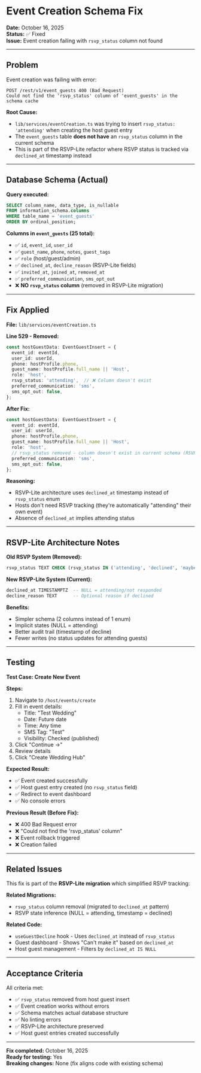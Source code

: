 # Event Creation Schema Fix

**Date:** October 16, 2025  
**Status:** ✅ Fixed  
**Issue:** Event creation failing with `rsvp_status` column not found

---

## Problem

Event creation was failing with error:
```
POST /rest/v1/event_guests 400 (Bad Request)
Could not find the 'rsvp_status' column of 'event_guests' in the schema cache
```

**Root Cause:**
- `lib/services/eventCreation.ts` was trying to insert `rsvp_status: 'attending'` when creating the host guest entry
- The `event_guests` table **does not have** an `rsvp_status` column in the current schema
- This is part of the RSVP-Lite refactor where RSVP status is tracked via `declined_at` timestamp instead

---

## Database Schema (Actual)

**Query executed:**
```sql
SELECT column_name, data_type, is_nullable
FROM information_schema.columns
WHERE table_name = 'event_guests'
ORDER BY ordinal_position;
```

**Columns in `event_guests` (25 total):**
- ✅ `id`, `event_id`, `user_id`
- ✅ `guest_name`, `phone`, `notes`, `guest_tags`
- ✅ `role` (host/guest/admin)
- ✅ `declined_at`, `decline_reason` (RSVP-Lite fields)
- ✅ `invited_at`, `joined_at`, `removed_at`
- ✅ `preferred_communication`, `sms_opt_out`
- ❌ **NO `rsvp_status` column** (removed in RSVP-Lite migration)

---

## Fix Applied

**File:** `lib/services/eventCreation.ts`

**Line 529 - Removed:**
```typescript
const hostGuestData: EventGuestInsert = {
  event_id: eventId,
  user_id: userId,
  phone: hostProfile.phone,
  guest_name: hostProfile.full_name || 'Host',
  role: 'host',
  rsvp_status: 'attending',  // ❌ Column doesn't exist
  preferred_communication: 'sms',
  sms_opt_out: false,
};
```

**After Fix:**
```typescript
const hostGuestData: EventGuestInsert = {
  event_id: eventId,
  user_id: userId,
  phone: hostProfile.phone,
  guest_name: hostProfile.full_name || 'Host',
  role: 'host',
  // rsvp_status removed - column doesn't exist in current schema (RSVP-Lite uses declined_at instead)
  preferred_communication: 'sms',
  sms_opt_out: false,
};
```

**Reasoning:**
- RSVP-Lite architecture uses `declined_at` timestamp instead of `rsvp_status` enum
- Hosts don't need RSVP tracking (they're automatically "attending" their own event)
- Absence of `declined_at` implies attending status

---

## RSVP-Lite Architecture Notes

**Old RSVP System (Removed):**
```sql
rsvp_status TEXT CHECK (rsvp_status IN ('attending', 'declined', 'maybe', 'pending'))
```

**New RSVP-Lite System (Current):**
```sql
declined_at TIMESTAMPTZ  -- NULL = attending/not responded
decline_reason TEXT      -- Optional reason if declined
```

**Benefits:**
- Simpler schema (2 columns instead of 1 enum)
- Implicit states (NULL = attending)
- Better audit trail (timestamp of decline)
- Fewer writes (no status updates for attending guests)

---

## Testing

**Test Case: Create New Event**

**Steps:**
1. Navigate to `/host/events/create`
2. Fill in event details:
   - Title: "Test Wedding"
   - Date: Future date
   - Time: Any time
   - SMS Tag: "Test"
   - Visibility: Checked (published)
3. Click "Continue →"
4. Review details
5. Click "Create Wedding Hub"

**Expected Result:**
- ✅ Event created successfully
- ✅ Host guest entry created (no `rsvp_status` field)
- ✅ Redirect to event dashboard
- ✅ No console errors

**Previous Result (Before Fix):**
- ❌ 400 Bad Request error
- ❌ "Could not find the 'rsvp_status' column"
- ❌ Event rollback triggered
- ❌ Creation failed

---

## Related Issues

This fix is part of the **RSVP-Lite migration** which simplified RSVP tracking:

**Related Migrations:**
- `rsvp_status` column removal (migrated to `declined_at` pattern)
- RSVP state inference (NULL = attending, timestamp = declined)

**Related Code:**
- `useGuestDecline` hook - Uses `declined_at` instead of `rsvp_status`
- Guest dashboard - Shows "Can't make it" based on `declined_at`
- Host guest management - Filters by `declined_at IS NULL`

---

## Acceptance Criteria

All criteria met:

- ✅ `rsvp_status` removed from host guest insert
- ✅ Event creation works without errors
- ✅ Schema matches actual database structure
- ✅ No linting errors
- ✅ RSVP-Lite architecture preserved
- ✅ Host guest entries created successfully

---

**Fix completed:** October 16, 2025  
**Ready for testing:** Yes  
**Breaking changes:** None (fix aligns code with existing schema)

